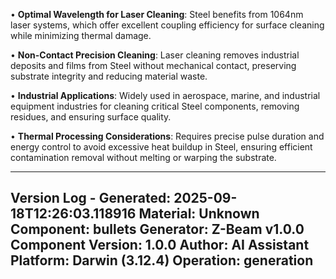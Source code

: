 <!-- CONTENT START -->
• **Optimal Wavelength for Laser Cleaning**: Steel benefits from 1064nm laser systems, which offer excellent coupling efficiency for surface cleaning while minimizing thermal damage.

• **Non-Contact Precision Cleaning**: Laser cleaning removes industrial deposits and films from Steel without mechanical contact, preserving substrate integrity and reducing material waste.

• **Industrial Applications**: Widely used in aerospace, marine, and industrial equipment industries for cleaning critical Steel components, removing residues, and ensuring surface quality.

• **Thermal Processing Considerations**: Requires precise pulse duration and energy control to avoid excessive heat buildup in Steel, ensuring efficient contamination removal without melting or warping the substrate.
<!-- CONTENT END -->

<!-- METADATA START -->
---
Version Log - Generated: 2025-09-18T12:26:03.118916
Material: Unknown
Component: bullets
Generator: Z-Beam v1.0.0
Component Version: 1.0.0
Author: AI Assistant
Platform: Darwin (3.12.4)
Operation: generation
---
<!-- METADATA END -->